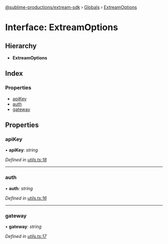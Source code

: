 [@sublime-productions/extream-sdk](../README.md) › [Globals](../globals.md) › [ExtreamOptions](extreamoptions.md)

# Interface: ExtreamOptions

## Hierarchy

* **ExtreamOptions**

## Index

### Properties

* [apiKey](extreamoptions.md#apikey)
* [auth](extreamoptions.md#auth)
* [gateway](extreamoptions.md#gateway)

## Properties

###  apiKey

• **apiKey**: *string*

*Defined in [utils.ts:18](https://github.com/Extream-SaaS/ex-sdk/blob/3458c8e/src/utils.ts#L18)*

___

###  auth

• **auth**: *string*

*Defined in [utils.ts:16](https://github.com/Extream-SaaS/ex-sdk/blob/3458c8e/src/utils.ts#L16)*

___

###  gateway

• **gateway**: *string*

*Defined in [utils.ts:17](https://github.com/Extream-SaaS/ex-sdk/blob/3458c8e/src/utils.ts#L17)*
